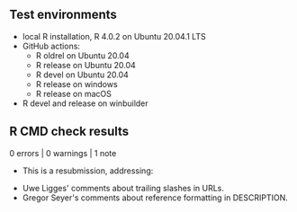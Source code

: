 ## Test environments

* local R installation, R 4.0.2 on Ubuntu 20.04.1 LTS
* GitHub actions:
  - R oldrel on Ubuntu 20.04
  - R release on Ubuntu 20.04
  - R devel on Ubuntu 20.04
  - R release on windows
  - R release on macOS
* R devel and release on winbuilder

## R CMD check results

0 errors | 0 warnings | 1 note

* This is a resubmission, addressing:
- Uwe Ligges' comments about trailing slashes in URLs.
- Gregor Seyer's comments about reference formatting in DESCRIPTION.

